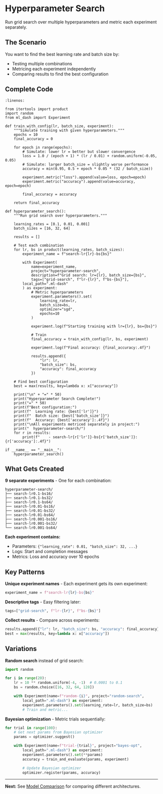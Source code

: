 # Hyperparameter Search

Run grid search over multiple hyperparameters and metric each experiment separately.

## The Scenario

You want to find the best learning rate and batch size by:
- Testing multiple combinations
- Metricing each experiment independently
- Comparing results to find the best configuration

## Complete Code

```{code-block} python
:linenos:

from itertools import product
import random
from ml_dash import Experiment

def train_with_config(lr, batch_size, experiment):
    """Simulate training with given hyperparameters."""
    epochs = 10
    final_accuracy = 0

    for epoch in range(epochs):
        # Simulate: lower lr = better but slower convergence
        loss = 1.0 / (epoch + 1) * (lr / 0.01) + random.uniform(-0.05, 0.05)
        # Simulate: larger batch_size = slightly worse performance
        accuracy = min(0.95, 0.5 + epoch * 0.05 * (32 / batch_size))

        experiment.metric("loss").append(value=loss, epoch=epoch)
        experiment.metric("accuracy").append(value=accuracy, epoch=epoch)

        final_accuracy = accuracy

    return final_accuracy

def hyperparameter_search():
    """Run grid search over hyperparameters."""

    learning_rates = [0.1, 0.01, 0.001]
    batch_sizes = [16, 32, 64]

    results = []

    # Test each combination
    for lr, bs in product(learning_rates, batch_sizes):
        experiment_name = f"search-lr{lr}-bs{bs}"

        with Experiment(
            name=experiment_name,
            project="hyperparameter-search",
            description=f"Grid search: lr={lr}, batch_size={bs}",
            tags=["grid-search", f"lr-{lr}", f"bs-{bs}"],
        local_path=".ml-dash"
        ) as experiment:
            # Metric hyperparameters
            experiment.parameters().set(
                learning_rate=lr,
                batch_size=bs,
                optimizer="sgd",
                epochs=10
            )

            experiment.log(f"Starting training with lr={lr}, bs={bs}")

            # Train
            final_accuracy = train_with_config(lr, bs, experiment)

            experiment.log(f"Final accuracy: {final_accuracy:.4f}")

            results.append({
                "lr": lr,
                "batch_size": bs,
                "accuracy": final_accuracy
            })

    # Find best configuration
    best = max(results, key=lambda x: x["accuracy"])

    print("\n" + "=" * 50)
    print("Hyperparameter Search Complete!")
    print("=" * 50)
    print(f"Best configuration:")
    print(f"  Learning rate: {best['lr']}")
    print(f"  Batch size: {best['batch_size']}")
    print(f"  Accuracy: {best['accuracy']:.4f}")
    print("\nAll experiments metriced separately in project:")
    print("  hyperparameter-search/")
    for r in results:
        print(f"    - search-lr{r['lr']}-bs{r['batch_size']}: {r['accuracy']:.4f}")

if __name__ == "__main__":
    hyperparameter_search()
```

## What Gets Created

**9 separate experiments** - One for each combination:
```
hyperparameter-search/
├── search-lr0.1-bs16/
├── search-lr0.1-bs32/
├── search-lr0.1-bs64/
├── search-lr0.01-bs16/
├── search-lr0.01-bs32/
├── search-lr0.01-bs64/
├── search-lr0.001-bs16/
├── search-lr0.001-bs32/
└── search-lr0.001-bs64/
```

**Each experiment contains:**
- Parameters: `{"learning_rate": 0.01, "batch_size": 32, ...}`
- Logs: Start and completion messages
- Metrics: Loss and accuracy over 10 epochs

## Key Patterns

**Unique experiment names** - Each experiment gets its own experiment:
```python
experiment_name = f"search-lr{lr}-bs{bs}"
```

**Descriptive tags** - Easy filtering later:
```python
tags=["grid-search", f"lr-{lr}", f"bs-{bs}"]
```

**Collect results** - Compare across experiments:
```python
results.append({"lr": lr, "batch_size": bs, "accuracy": final_accuracy})
best = max(results, key=lambda x: x["accuracy"])
```

## Variations

**Random search** instead of grid search:
```python
import random

for i in range(20):
    lr = 10 ** random.uniform(-4, -1)  # 0.0001 to 0.1
    bs = random.choice([16, 32, 64, 128])

    with Experiment(name=f"random-{i}", project="random-search",
        local_path=".ml-dash") as experiment:
        experiment.parameters().set(learning_rate=lr, batch_size=bs)
        # Train and metric...
```

**Bayesian optimization** - Metric trials sequentially:
```python
for trial in range(100):
    # Get next params from Bayesian optimizer
    params = optimizer.suggest()

    with Experiment(name=f"trial-{trial}", project="bayes-opt",
        local_path=".ml-dash") as experiment:
        experiment.parameters().set(**params)
        accuracy = train_and_evaluate(params, experiment)

        # Update Bayesian optimizer
        optimizer.register(params, accuracy)
```

---

**Next:** See [Model Comparison](model-comparison.md) for comparing different architectures.
